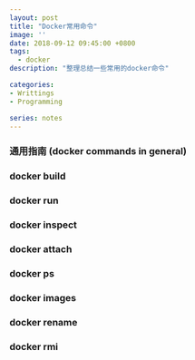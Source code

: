```yaml
---
layout: post
title: "Docker常用命令"
image: ''
date: 2018-09-12 09:45:00 +0800
tags: 
  - docker  
description: "整理总结一些常用的docker命令"

categories:
- Writtings
- Programming

series: notes
---
```


### 通用指南 (docker commands in general)

### docker build

### docker run

### docker inspect

### docker attach

### docker ps

### docker images

### docker rename

### docker rmi


